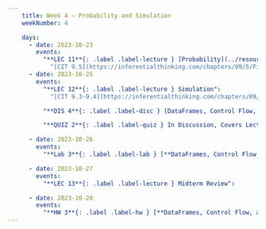 ```yaml
---
    title: Week 4 – Probability and Simulation
    weekNumber: 4

    days:
      - date: 2023-10-23
        events: 
          "**LEC 11**{: .label .label-lecture } [Probability](../resources/lectures/lec11/lec11-blank.pdf) (annotated: [8AM](../resources/lectures/lec11/lec11-8am.pdf) • [1PM](../resources/lectures/lec11/lec11-1pm.pdf))":
            "[CIT 9.5](https://inferentialthinking.com/chapters/09/5/Finding_Probabilities.html)"
      - date: 2023-10-25
        events:
          "**LEC 12**{: .label .label-lecture } Simulation":
            "[CIT 9.3-9.4](https://inferentialthinking.com/chapters/09/3/Simulation.html)"

          "**DIS 4**{: .label .label-disc } [DataFrames, Control Flow, and Probability](https://practice.dsc10.com/disc04/index.html)":

          "**QUIZ 2**{: .label .label-quiz } In Discussion, Covers Lectures 5-10":    

      - date: 2023-10-26
        events:
          "**Lab 3**{: .label .label-lab } [**DataFrames, Control Flow, and Probability**](http://datahub.ucsd.edu/user-redirect/git-sync?repo=https://github.com/dsc-courses/dsc10-2023-fa&subPath=labs/lab03/lab03.ipynb)":

      - date: 2023-10-27
        events:
          "**LEC 13**{: .label .label-lecture } Midterm Review":

      - date: 2023-10-28
        events:
          "**HW 3**{: .label .label-hw } [**DataFrames, Control Flow, and Probability**](http://datahub.ucsd.edu/user-redirect/git-sync?repo=https://github.com/dsc-courses/dsc10-2023-fa&subPath=homeworks/hw03/hw03.ipynb)":
---       
```

